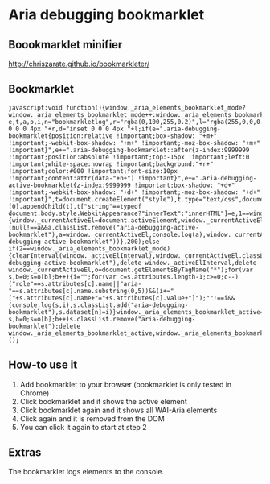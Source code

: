 Aria debugging bookmarklet
==========================

Boookmarklet minifier
---------------------

http://chriszarate.github.io/bookmarkleter/

Bookmarklet
-----------

```
javascript:void function(){window._aria_elements_bookmarklet_mode?window._aria_elements_bookmarklet_mode++:window._aria_elements_bookmarklet_mode=1;var e,t,a,o,i,n="bookmarkletlog",r="rgba(0,100,255,0.2)",l="rgba(255,0,0,0.2)",m="inset 0 0 0 4px "+r,d="inset 0 0 0 4px "+l;if(e=".aria-debugging-bookmarklet{position:relative !important;box-shadow: "+m+" !important;-webkit-box-shadow: "+m+" !important;-moz-box-shadow: "+m+" !important}",e+=".aria-debugging-bookmarklet::after{z-index:9999999 !important;position:absolute !important;top:-15px !important;left:0 !important;white-space:nowrap !important;background:"+r+" !important;color:#000 !important;font-size:10px !important;content:attr(data-"+n+") !important}",e+=".aria-debugging-active-bookmarklet{z-index:9999999 !important;box-shadow: "+d+" !important;-webkit-box-shadow: "+d+" !important;-moz-box-shadow: "+d+" !important}",t=document.createElement("style"),t.type="text/css",document.getElementsByTagName("head")[0].appendChild(t),t["string"==typeof document.body.style.WebkitAppearance?"innerText":"innerHTML"]=e,1==window._aria_elements_bookmarklet_mode)a=null,window._activeElInterval=setInterval(function(){window._currentActiveEl=document.activeElement,window._currentActiveEl!==a&&(null!==a&&a.classList.remove("aria-debugging-active-bookmarklet"),a=window._currentActiveEl,console.log(a),window._currentActiveEl.classList.add("aria-debugging-active-bookmarklet"))},200);else if(2==window._aria_elements_bookmarklet_mode){clearInterval(window._activeElInterval),window._currentActiveEl.classList.remove("aria-debugging-active-bookmarklet"),delete window._activeElInterval,delete window._currentActiveEl,o=document.getElementsByTagName("*");for(var s,b=0;s=o[b];b++){i="";for(var c=s.attributes.length-1;c>=0;c--)("role"==s.attributes[c].name||"aria-"==s.attributes[c].name.substring(0,5))&&(i+="["+s.attributes[c].name+"="+s.attributes[c].value+"]");""!==i&&(console.log(s,i),s.classList.add("aria-debugging-bookmarklet"),s.dataset[n]=i)}window._aria_elements_bookmarklet_active=!0}else{o=document.getElementsByTagName("*");for(var s,b=0;s=o[b];b++)s.classList.remove("aria-debugging-bookmarklet");delete window._aria_elements_bookmarklet_active,window._aria_elements_bookmarklet_mode=0}}();
```

How-to use it
-------------

1. Add bookmarklet to your browser (bookmarklet is only tested in Chrome)
2. Click bookmarklet and it shows the active element
3. Click bookmarklet again and it shows all WAI-Aria elements
4. Click again and it is removed from the DOM
5. You can click it again to start at step 2

Extras
------

The bookmarklet logs elements to the console.